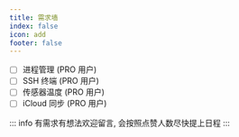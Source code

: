 ```yaml
---
title: 需求墙
index: false
icon: add
footer: false
---
```


- [ ] 进程管理 (PRO 用户)
- [ ] SSH 终端 (PRO 用户)
- [ ] 传感器温度 (PRO 用户)
- [ ] iCloud 同步 (PRO 用户)

::: info 有需求有想法欢迎留言, 会按照点赞人数尽快提上日程
:::
